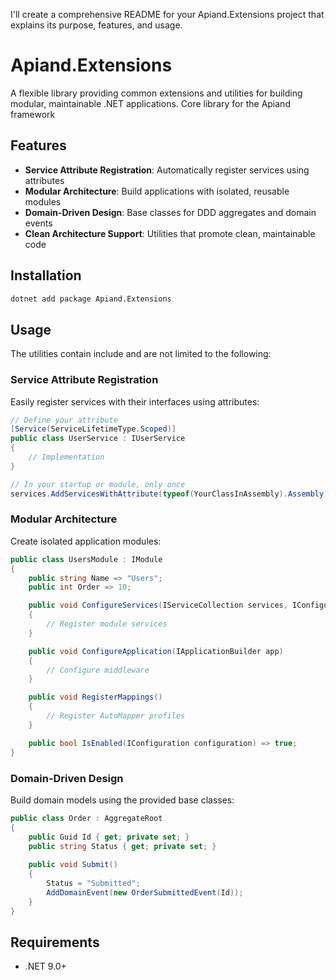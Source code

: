 I'll create a comprehensive README for your Apiand.Extensions project that explains its purpose, features, and usage.

# Apiand.Extensions

A flexible library providing common extensions and utilities for building modular, maintainable .NET applications. Core library for the Apiand framework

## Features

- **Service Attribute Registration**: Automatically register services using attributes
- **Modular Architecture**: Build applications with isolated, reusable modules
- **Domain-Driven Design**: Base classes for DDD aggregates and domain events
- **Clean Architecture Support**: Utilities that promote clean, maintainable code

## Installation

```bash
dotnet add package Apiand.Extensions
```

## Usage

The utilities contain include and are not limited to the following:

### Service Attribute Registration

Easily register services with their interfaces using attributes:

```csharp
// Define your attribute
[Service(ServiceLifetimeType.Scoped)]
public class UserService : IUserService
{
    // Implementation
}

// In your startup or module, only once
services.AddServicesWithAttribute(typeof(YourClassInAssembly).Assembly);
```

### Modular Architecture

Create isolated application modules:

```csharp
public class UsersModule : IModule
{
    public string Name => "Users";
    public int Order => 10;

    public void ConfigureServices(IServiceCollection services, IConfiguration configuration)
    {
        // Register module services
    }

    public void ConfigureApplication(IApplicationBuilder app)
    {
        // Configure middleware
    }

    public void RegisterMappings()
    {
        // Register AutoMapper profiles
    }

    public bool IsEnabled(IConfiguration configuration) => true;
}
```

### Domain-Driven Design

Build domain models using the provided base classes:

```csharp
public class Order : AggregateRoot
{
    public Guid Id { get; private set; }
    public string Status { get; private set; }
    
    public void Submit()
    {
        Status = "Submitted";
        AddDomainEvent(new OrderSubmittedEvent(Id));
    }
}
```

## Requirements

- .NET 9.0+
